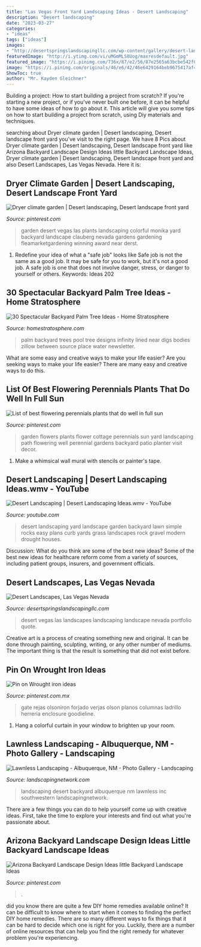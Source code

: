 ```yaml
---
title: "Las Vegas Front Yard Landscaping Ideas - Desert Landscaping"
description: "Desert landscaping"
date: "2023-03-27"
categories:
- "ideas"
tags: ["ideas"]
images:
- "http://desertspringslandscapingllc.com/wp-content/gallery/desert-landscapes/img_3155.jpg"
featuredImage: "http://i.ytimg.com/vi/uMGmMLS8Uog/maxresdefault.jpg"
featured_image: "https://i.pinimg.com/736x/87/e2/56/87e2565a63bcbe542f0025d50788f0b1.jpg"
image: "https://i.pinimg.com/originals/46/e6/42/46e6429164beb9675417af483fda8283.jpg"
ShowToc: true
author: "Mr. Kayden Gleichner"
---
```



Building a project: How to start building a project from scratch?
If you're starting a new project, or if you've never built one before, it can be helpful to have some ideas of how to go about it. This article will give you some tips on how to start building a project from scratch, using Diy materials and techniques.

	

		
searching about Dryer climate garden | Desert landscaping, Desert landscape front yard you've visit to the right page. We have 8 Pics about Dryer climate garden | Desert landscaping, Desert landscape front yard like Arizona Backyard Landscape Design Ideas little Backyard Landscape Ideas, Dryer climate garden | Desert landscaping, Desert landscape front yard and also Desert Landscapes, Las Vegas Nevada. Here it is:
		
    
## Dryer Climate Garden | Desert Landscaping, Desert Landscape Front Yard

<img loading=lazy src="https://i.pinimg.com/736x/98/58/39/985839456e306eae117030bebf96f857--dry-garden-garden-plants.jpg" onerror="this.onerror=null;this.src='https://tse1.mm.bing.net/th?id=OIP.HntTkl3r1iaIUS899RSL3QHaFj&amp;pid=15.1';" alt="Dryer climate garden | Desert landscaping, Desert landscape front yard">

_Source: pinterest.com_

>garden desert vegas las plants landscaping colorful monika yard backyard landscape clauberg nevada gardens gardening fleamarketgardening winning award near derst. 

	

1) Redefine your idea of what a "safe job" looks like
Safe job is not the same as a good job. It may be safe for you to work, but it's not a good job. A safe job is one that does not involve danger, stress, or danger to yourself or others. Keywords: Ideas 202
    
## 30 Spectacular Backyard Palm Tree Ideas - Home Stratosphere

<img loading=lazy src="http://d31eqxppr3nlos.cloudfront.net/wp-content/uploads/2016/02/26191857/1-Backyard-Palm-Trees-761x1024.jpg" onerror="this.onerror=null;this.src='https://tse2.mm.bing.net/th?id=OIP.rQf0l9MuHBcyiH-deFBvjgHaJ9&amp;pid=15.1';" alt="30 Spectacular Backyard Palm Tree Ideas - Home Stratosphere">

_Source: homestratosphere.com_

>palm backyard trees pool tree designs infinity lined near digs bodies zillow between source place water newsletter. 

	

What are some easy and creative ways to make your life easier?
Are you seeking ways to make your life easier? There are many easy and creative ways to do this.

    
## List Of Best Flowering Perennials Plants That Do Well In Full Sun

<img loading=lazy src="https://i.pinimg.com/originals/2c/0a/10/2c0a10a0676b666d610b0d07fbe79208.jpg" onerror="this.onerror=null;this.src='https://tse3.mm.bing.net/th?id=OIP.LRZ-uO8Y_mQMFlTyNhtIeAHaJ4&amp;pid=15.1';" alt="List of best flowering perennials plants that do well in full sun">

_Source: pinterest.com_

>garden flowers plants flower cottage perennials sun yard landscaping path flowering well perennial gardens backyard patio planter visit decor. 

	

1. Make a whimsical wall mural with stencils or painter's tape.

    
## Desert Landscaping | Desert Landscaping Ideas.wmv - YouTube

<img loading=lazy src="http://i.ytimg.com/vi/uMGmMLS8Uog/maxresdefault.jpg" onerror="this.onerror=null;this.src='https://tse3.mm.bing.net/th?id=OIP.y3lYZdUGTuIxR_gI6ahB1gHaEK&amp;pid=15.1';" alt="Desert Landscaping | Desert Landscaping Ideas.wmv - YouTube">

_Source: youtube.com_

>desert landscaping yard landscape garden backyard lawn simple rocks easy plans curb yards grass landscapes rock gravel modern drought houses. 

	

Discussion: What do you think are some of the best new ideas?
Some of the best new ideas for healthcare reform come from a variety of sources, including patient groups, insurers, and government officials.

    
## Desert Landscapes, Las Vegas Nevada

<img loading=lazy src="http://desertspringslandscapingllc.com/wp-content/gallery/desert-landscapes/img_3155.jpg" onerror="this.onerror=null;this.src='https://tse4.mm.bing.net/th?id=OIP.7aHTJeHacXwGQA_f9b0SCAHaFj&amp;pid=15.1';" alt="Desert Landscapes, Las Vegas Nevada">

_Source: desertspringslandscapingllc.com_

>desert vegas las landscapes landscaping landscape nevada portfolio quote. 

	

Creative art is a process of creating something new and original. It can be done through painting, sculpting, writing, or any other number of mediums. The important thing is that the result is something that did not exist before.

    
## Pin On Wrought Iron Ideas

<img loading=lazy src="https://i.pinimg.com/originals/46/e6/42/46e6429164beb9675417af483fda8283.jpg" onerror="this.onerror=null;this.src='https://tse3.mm.bing.net/th?id=OIP.7zCRmWcCg3L7TNk8mS7K4gHaJ4&amp;pid=15.1';" alt="Pin on Wrought iron ideas">

_Source: pinterest.com.mx_

>gate rejas olsoniron forjado verjas olson planos columnas ladrillo herreria enclosure goodieline. 

	

1. Hang a colorful curtain in your window to brighten up your room.

    
## Lawnless Landscaping - Albuquerque, NM - Photo Gallery - Landscaping

<img loading=lazy src="https://images.landscapingnetwork.com/pictures/images/800x642Max/lawnless-landscaping_55/lawnless-backyard-desert-backyard-waterquest-inc_5620.JPG" onerror="this.onerror=null;this.src='https://tse1.mm.bing.net/th?id=OIP.GMK3hyy6Z2sU3XeBt5bDowHaFj&amp;pid=15.1';" alt="Lawnless Landscaping - Albuquerque, NM - Photo Gallery - Landscaping">

_Source: landscapingnetwork.com_

>landscaping desert backyard albuquerque nm lawnless inc southwestern landscapingnetwork. 

	

There are a few things you can do to help yourself come up with creative ideas. First, take the time to explore your interests and find out what you're passionate about.

    
## Arizona Backyard Landscape Design Ideas Little Backyard Landscape Ideas

<img loading=lazy src="https://i.pinimg.com/736x/87/e2/56/87e2565a63bcbe542f0025d50788f0b1.jpg" onerror="this.onerror=null;this.src='https://tse3.mm.bing.net/th?id=OIP.HtMG6cX_zsSHnTZ7Gc7W2QHaHx&amp;pid=15.1';" alt="Arizona Backyard Landscape Design Ideas little Backyard Landscape Ideas">

_Source: pinterest.com_

>. 

	

did you know there are quite a few DIY home remedies available online?
It can be difficult to know where to start when it comes to finding the perfect DIY home remedies. There are so many different ways to fix things that it can be hard to decide which one is right for you. Luckily, there are a number of online resources that can help you find the right remedy for whatever problem you're experiencing.

